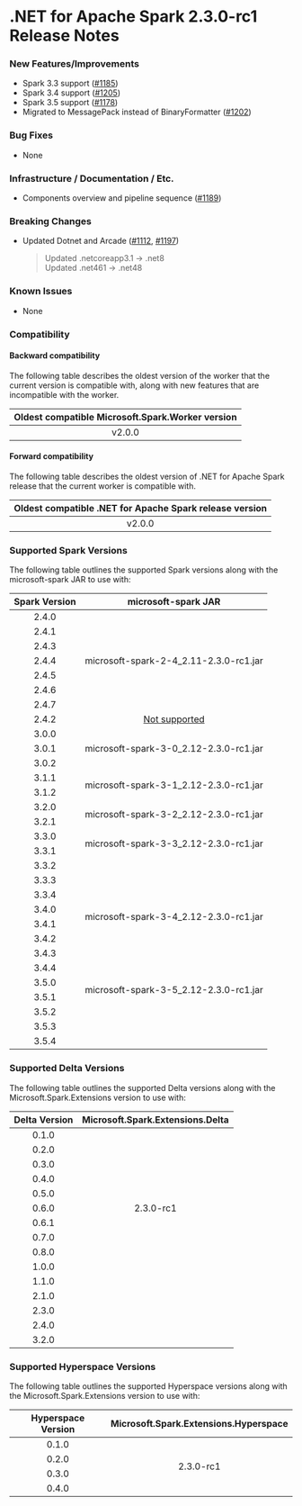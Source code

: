 # .NET for Apache Spark 2.3.0-rc1 Release Notes

### New Features/Improvements

* Spark 3.3 support ([#1185](https://github.com/dotnet/spark/pull/1185))
* Spark 3.4 support ([#1205](https://github.com/dotnet/spark/pull/1205))
* Spark 3.5 support ([#1178](https://github.com/dotnet/spark/pull/1178))
* Migrated to MessagePack instead of BinaryFormatter ([#1202](https://github.com/dotnet/spark/pull/1202))

### Bug Fixes

* None

### Infrastructure / Documentation / Etc.

* Components overview and pipeline sequence ([#1189](https://github.com/dotnet/spark/pull/1189))

### Breaking Changes

* Updated Dotnet and Arcade ([#1112](https://github.com/dotnet/spark/pull/1112), [#1197](https://github.com/dotnet/spark/pull/1197))
  > Updated .netcoreapp3.1 -> .net8  
  > Updated .net461 -> .net48

### Known Issues

* None

### Compatibility

#### Backward compatibility

The following table describes the oldest version of the worker that the current version is compatible with, along with new features that are incompatible with the worker.

<table>
    <thead>
        <tr>
            <th>Oldest compatible Microsoft.Spark.Worker version</th>
        </tr>
    </thead>
    <tbody align="center">
        <tr>
            <td>v2.0.0</td>
        </tr>
    </tbody>
</table>

#### Forward compatibility

The following table describes the oldest version of .NET for Apache Spark release that the current worker is compatible with.

<table>
    <thead>
        <tr>
            <th>Oldest compatible .NET for Apache Spark release version</th>
        </tr>
    </thead>
    <tbody align="center">
        <tr>
            <td>v2.0.0</td>
        </tr>
    </tbody>
</table>

### Supported Spark Versions

The following table outlines the supported Spark versions along with the microsoft-spark JAR to use with:

<table>
    <thead>
        <tr>
            <th>Spark Version</th>
            <th>microsoft-spark JAR</th>
        </tr>
    </thead>
    <tbody align="center">
        <tr>
            <td>2.4.0</td>
            <td rowspan=7>microsoft-spark-2-4_2.11-2.3.0-rc1.jar</td>
        </tr>
        <tr>
            <td>2.4.1</td>
        </tr>
        <tr>
            <td>2.4.3</td>
        </tr>
        <tr>
            <td>2.4.4</td>
        </tr>
        <tr>
            <td>2.4.5</td>
        </tr>
        <tr>
            <td>2.4.6</td>
        </tr>
        <tr>
            <td>2.4.7</td>
        </tr>
        <tr>
            <td>2.4.2</td>
            <td><a href="https://github.com/dotnet/spark/issues/60">Not supported</a></td>
        </tr>
        <tr>
            <td>3.0.0</td>
            <td rowspan=3>microsoft-spark-3-0_2.12-2.3.0-rc1.jar</td>
        </tr>
        <tr>
            <td>3.0.1</td>
        </tr>
		<tr>
            <td>3.0.2</td>
        </tr>
        <tr>
            <td>3.1.1</td>
            <td rowspan=2>microsoft-spark-3-1_2.12-2.3.0-rc1.jar</td>
        </tr>
        <tr>
            <td>3.1.2</td>
        </tr>
        <tr>
            <td>3.2.0</td>
            <td rowspan=2>microsoft-spark-3-2_2.12-2.3.0-rc1.jar</td>
        </tr>
        <tr>
            <td>3.2.1</td>
        </tr>
        <tr>
            <td>3.3.0</td>
            <td rowspan=2>microsoft-spark-3-3_2.12-2.3.0-rc1.jar</td>
        </tr>
        <tr>
            <td>3.3.1</td>
        </tr>
        <tr>
            <td>3.3.2</td>
        </tr>
        <tr>
            <td>3.3.3</td>
        </tr>
        <tr>
            <td>3.3.4</td>
        </tr>
        <tr>
            <td>3.4.0</td>
            <td rowspan=2>microsoft-spark-3-4_2.12-2.3.0-rc1.jar</td>
        </tr>
        <tr>
            <td>3.4.1</td>
        </tr>
        <tr>
            <td>3.4.2</td>
        </tr>
        <tr>
            <td>3.4.3</td>
        </tr>
        <tr>
            <td>3.4.4</td>
        </tr>
        <tr>
            <td>3.5.0</td>
            <td rowspan=2>microsoft-spark-3-5_2.12-2.3.0-rc1.jar</td>
        </tr>
        <tr>
            <td>3.5.1</td>
        </tr>
        <tr>
            <td>3.5.2</td>
        </tr>
        <tr>
            <td>3.5.3</td>
        </tr>
        <tr>
            <td>3.5.4</td>
        </tr>
    </tbody>
</table>

### Supported Delta Versions

The following table outlines the supported Delta versions along with the Microsoft.Spark.Extensions version to use with:

<table>
    <thead>
        <tr>
            <th>Delta Version</th>
            <th>Microsoft.Spark.Extensions.Delta</th>
        </tr>
    </thead>
    <tbody align="center">
        <tr>
            <td>0.1.0</td>
            <td rowspan=11>2.3.0-rc1</td>
        </tr>
        <tr>
            <td>0.2.0</td>
        </tr>
        <tr>
            <td>0.3.0</td>
        </tr>
        <tr>
            <td>0.4.0</td>
        </tr>
        <tr>
            <td>0.5.0</td>
        </tr>
        <tr>
            <td>0.6.0</td>
        </tr>
        <tr>
            <td>0.6.1</td>
        </tr>
        <tr>
            <td>0.7.0</td>
        </tr>
		<tr>
            <td>0.8.0</td>
        </tr>
        <tr>
            <td>1.0.0</td>
        </tr>
		<tr>
            <td>1.1.0</td>
        </tr>
        <tr>
            <td>2.1.0</td>
        </tr>
        <tr>
            <td>2.3.0</td>
        </tr>
        <tr>
            <td>2.4.0</td>
        </tr>
        <tr>
            <td>3.2.0</td>
        </tr>
    </tbody>
</table>

### Supported Hyperspace Versions

The following table outlines the supported Hyperspace versions along with the Microsoft.Spark.Extensions version to use with:

<table>
    <thead>
        <tr>
            <th>Hyperspace Version</th>
            <th>Microsoft.Spark.Extensions.Hyperspace</th>
        </tr>
    </thead>
    <tbody align="center">
        <tr>
            <td>0.1.0</td>
            <td rowspan=4>2.3.0-rc1</td>
        </tr>
        <tr>
            <td>0.2.0</td>
        </tr>
		<tr>
            <td>0.3.0</td>
        </tr>
		<tr>
            <td>0.4.0</td>
        </tr>
    </tbody>
</table>
